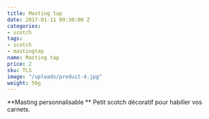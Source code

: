 ```yaml
---
title: Masting tap
date: 2017-01-11 09:30:00 Z
categories:
- scotch
tags:
- scotch
- mastingtap
name: Masting tap
price: 2
sku: TLS
image: "/uploads/produit-4.jpg"
weight: 50g
---
```


**Masting personnalisable **
Petit scotch décoratif pour habiller vos carnets. 